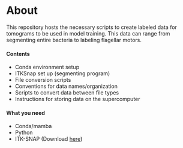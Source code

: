 # About
This repository hosts the necessary scripts to create labeled data for tomograms to be used in model training. This data can range from segmenting entire bacteria to labeling flagellar motors.
#### Contents
- Conda environment setup
- ITKSnap set up (segmenting program)
- File conversion scripts
- Conventions for data names/organization
- Scripts to convert data between file types
- Instructions for storing data on the supercomputer

#### What you need
- Conda/mamba
- Python
- ITK-SNAP (Download [here](http://www.itksnap.org/pmwiki/pmwiki.php?n=Downloads.SNAP3))
